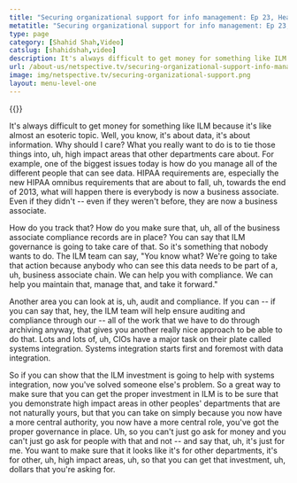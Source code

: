 ```yaml
---
title: "Securing organizational support for info management: Ep 23, HealthcareTalks"
metatitle: "Securing organizational support for info management: Ep 23, HealthcareTalks - Netspective"
type: page
category: [Shahid Shah,Video]
catslug: [shahidshah,video]
description: It's always difficult to get money for something like ILM because it's like almost an esoteric topic. Well, you know, it's about data, it's about information. Why should I care? What you really want to do is to tie those things into, uh, high impact areas that other departments care about. For example, one of hellip
url: /about-us/netspective.tv/securing-organizational-support-info-management-ep-23-healthcaretalks/
image: img/netspective.tv/securing-organizational-support.png
layout: menu-level-one
---
```


{{<youtube _9mUkl9yNVo>}}

It's always difficult to get money for something like ILM because it's like almost an esoteric topic. Well, you know, it's about data, it's about information. Why should I care? What you really want to do is to tie those things into, uh, high impact areas that other departments care about. For example, one of the biggest issues today is how do you manage all of the different people that can see data. HIPAA requirements are, especially the new HIPAA omnibus requirements that are about to fall, uh, towards the end of 2013, what will happen there is everybody is now a business associate. Even if they didn't -- even if they weren't before, they are now a business associate.

How do you track that? How do you make sure that, uh, all of the business associate compliance records are in place? You can say that ILM governance is going to take care of that. So it's something that nobody wants to do. The ILM team can say, "You know what? We're going to take that action because anybody who can see this data needs to be part of a, uh, business associate chain. We can help you with compliance. We can help you maintain that, manage that, and take it forward."

Another area you can look at is, uh, audit and compliance. If you can -- if you can say that, hey, the ILM team will help ensure auditing and compliance through our -- all of the work that we have to do through archiving anyway, that gives you another really nice approach to be able to do that. Lots and lots of, uh, CIOs have a major task on their plate called systems integration. Systems integration starts first and foremost with data integration.

So if you can show that the ILM investment is going to help with systems integration, now you've solved someone else's problem. So a great way to make sure that you can get the proper investment in ILM is to be sure that you demonstrate high impact areas in other peoples' departments that are not naturally yours, but that you can take on simply because you now have a more central authority, you now have a more central role, you've got the proper governance in place. Uh, so you can't just go ask for money and you can't just go ask for people with that and not -- and say that, uh, it's just for me. You want to make sure that it looks like it's for other departments, it's for other, uh, high impact areas, uh, so that you can get that investment, uh, dollars that you're asking for.

